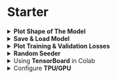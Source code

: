 <h1 id="starter">Starter</h1>

<div style='width:1000px;margin:auto'>


<details><summary><b>Plot Shape of The Model</b></summary><p><pre><code>from tensorflow.keras.utils import plot_model

plot_model(model, to_file='model_plot4a.png', show_shapes=True, show_layer_names=True)
</code></pre>
</p></details>

<details><summary><b>Save & Load Model</b></summary><p>
<h4>1. using save()</h4><pre><code>#NOTE: This is only available for Sequential and Functional API and NOT for Subclass API.
# But you can use save_weights() and load_weights() to save and restore the model parameters!
# Save Model.
model.save("my_keras_model.h5")

# Load Model.
model = tf.keras.models.load_model("my_keras_model.h5")
</code></pre>

<h4>2. using checkpoint</h4><pre><code># Using Checkpints
checkpoint_cb = keras.callbacks.ModelCheckpoint("my_keras_model.h5",
save_best_only=True)

history = model.fit(X_train, y_train, epochs=10,
                validation_data=(X_valid, y_valid),
                callbacks=[checkpoint_cb])

model = keras.models.load_model("my_keras_model.h5") # rollback to best model
</code></pre>

<h4>3. saving model in json</h4><pre><code>## WRITE model &amp; weights
model_structure = model.to_json()
with open("cnn_model.json", "w") as json_file:
    json_file.write(model_structure)

model.save_weights("cnn_weights.h5")


## READ model &amp; weights
from keras.models import model_from_json
with open("cnn_model.json", "r") as json_file:
    json_string = json_file.read()
model = model_from_json(json_string)
model.load_weights('cnn_weights.h5')
</code></pre>
</p></details>

<details><summary><b>Plot Training & Validation Losses</b></summary><p><pre><code>import matplotlib as mpl
import matplotlib.pyplot as plt

def plot_learning_curves(loss, val_loss):
    plt.plot(np.arange(len(loss)) + 0.5, loss, "b.-", label="Training loss")
    plt.plot(np.arange(len(val_loss)) + 1, val_loss, "r.-", label="Validation loss")
    plt.gca().xaxis.set_major_locator(mpl.ticker.MaxNLocator(integer=True))
    plt.axis([1, 20, 0, 0.05])
    plt.legend(fontsize=14)
    plt.xlabel("Epochs")
    plt.ylabel("Loss")
    plt.grid(True)
    return plt

plt.figure(figsize=(12, 5))
plot_learning_curves(history.history["loss"], history.history["val_loss"])
plt.show()
</code></pre>
</p></details>
<details><summary><b>Random Seeder</b></summary><p><pre><code>SEED = 42
tf.keras.backend.clear_session()
np.random.seed(SEED)
tf.random.set_seed(SEED)
</code></pre>
</p></details>

<details><summary>Using <b>TensorBoard</b> in Colab</summary><p><pre><code># Load the TensorBoard notebook extension
%load_ext tensorboard

%tensorboard --logdir runs
</code></pre>
</p></details>

<details><summary>Configure <b>TPU/GPU</b></summary><pre><code># TPU or GPU detection.
# Detect hardware, return appropriate distribution strategy.
try:
    AUTO = tf.data.experimental.AUTOTUNE
    tpu = tf.distribute.cluster_resolver.TPUClusterResolver()
    print(f"Running on TPU {tpu.master()}")
except ValueError:
    tpu = None
    
if tpu:
    tf.config.experimental_connect_to_cluster(tpu)
    tf.tpu.experimental.initialize_tpu_system(tpu)
    strategy = tf.distribute.experimental.TPUStrategy(tpu)
else:
    strategy = tf.distribute.get_strategy()
    
print(f"REPLICAS: {strategy.num_replicas_in_sync}")

# Configuration.
EPOCHS = 40
BATCH_SIZE = 16 * strategy.num_replicas_in_sync
</code></pre>

<pre><code> Apply the changes to the datasets.
train_dataset = (
tf.data.Dataset
    .from_tensor_slices((train_paths, train_labels))
    .map(decode_image, num_parallel_calls=AUTO)
    .cache()
    .map(data_augment, num_parallel_calls=AUTO)
    .repeat()
    .shuffle(512)
    .batch(BATCH_SIZE)
    .prefetch(AUTO)
)

valid_dataset = (
    tf.data.Dataset
    .from_tensor_slices((valid_paths, valid_labels))
    .map(decode_image, num_parallel_calls=AUTO)
    .batch(BATCH_SIZE)
    .cache()
    .prefetch(AUTO)
)

test_dataset = (
    tf.data.Dataset
    .from_tensor_slices(test_paths)
    .map(decode_image, num_parallel_calls=AUTO)
    .map(data_augment, num_parallel_calls=AUTO)
    .batch(BATCH_SIZE)
)
</code></pre>

<pre><code> # Set up the learning rate strategy.
LR_START = 0.0001
LR_MAX = 0.00005 * strategy.num_replicas_in_sync
LR_MIN = 0.0001
LR_RAMPUP_EPOCHS = 4
LR_SUSTAIN_EPOCHS = 6
LR_EXP_DECAY = .8

def lrfn(epoch):
    if epoch < LR_RAMPUP_EPOCHS:
        lr = (LR_MAX - LR_START) / LR_RAMPUP_EPOCHS * epoch + LR_START
    elif epoch < LR_RAMPUP_EPOCHS + LR_SUSTAIN_EPOCHS:
        lr = LR_MAX
    else:
        lr = (LR_MAX - LR_MIN) * LR_EXP_DECAY**(epoch - LR_RAMPUP_EPOCHS - LR_SUSTAIN_EPOCHS) + LR_MIN
    return lr
    
lr_callback = tf.keras.callbacks.LearningRateScheduler(lrfn, verbose=True)

rng = [i for i in range(EPOCHS)]
y = [lrfn(x) for x in rng]
plt.plot(rng, y)
print("Learning rate schedule: {:.3g} to {:.3g} to {:.3g}".format(y[0], max(y), y[-1]))
</code></pre>
<p><img src="imgs/20210205-170659.png" alt="" /></p>

<pre><code>
with strategy.scope():
    model = tf.keras.Sequential([
        InceptionResNetV2(
            input_shape=(image_size, image_size, 3),
            weights="imagenet",
            include_top=False
        ),
        L.GlobalMaxPooling2D(),
        L.Dense(4, activation="softmax")
    ])
    
    model.compile(
        optimizer="adam",
        loss="categorical_crossentropy",
        metrics=['categorical_accuracy']
    )
    model.summary()
</code></pre>
</details>
</div>